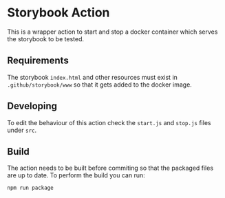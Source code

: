 # Storybook Action
This is a wrapper action to start and stop a docker container which serves the storybook to be tested.

## Requirements
The storybook `index.html` and other resources must exist in `.github/storybook/www` so that it gets added to the docker image.

## Developing
To edit the behaviour of this action check the `start.js` and `stop.js` files under `src`.

## Build
The action needs to be built before commiting so that the packaged files are up to date. To perform the build you can run:

```
npm run package
```